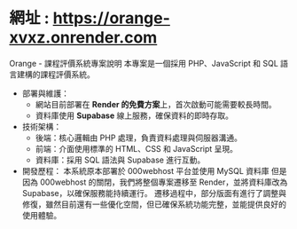 # **網址** : https://orange-xvxz.onrender.com
Orange - 課程評價系統專案說明
本專案是一個採用 PHP、JavaScript 和 SQL 語言建構的課程評價系統。

* 部署與維護：
    * 網站目前部署在 **Render 的免費方案**上，首次啟動可能需要較長時間。
    * 資料庫使用 **Supabase** 線上服務，確保資料的即時存取。
* 技術架構：
    * 後端：核心邏輯由 PHP 處理，負責資料處理與伺服器溝通。
    * 前端：介面使用標準的 HTML、CSS 和 JavaScript 呈現。
    * 資料庫：採用 SQL 語法與 Supabase 進行互動。
* 開發歷程：
    本系統原本部署於 000webhost 平台並使用 MySQL 資料庫
    但是因為 000webhost 的關閉，我們將整個專案遷移至 Render，並將資料庫改為 Supabase，以確保服務能持續運行。
    遷移過程中，部分版面有進行了調整與修復，雖然目前還有一些優化空間，但已確保系統功能完整，並能提供良好的使用體驗。
